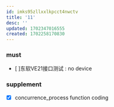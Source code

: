 ```yaml
---
id: imks95zllxxlkpcct4nwctv
title: '11'
desc: ''
updated: 1702347016555
created: 1702258170830
---
```


### must
- [ ]东软VE21接口测试 
: no device


### supplement
- [x] concurrence_process function coding